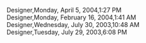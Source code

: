 ﻿Designer,Monday, April 5, 2004,1:27 PM  Designer,Monday, February 16, 2004,1:41 AM  Designer,Wednesday, July 30, 2003,10:48 AM  Designer,Tuesday, July 29, 2003,6:08 PM